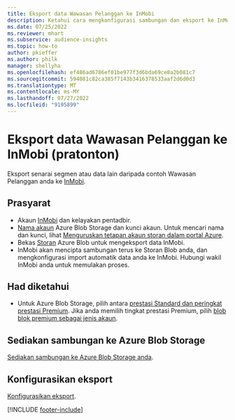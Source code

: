 ```yaml
---
title: Eksport data Wawasan Pelanggan ke InMobi
description: Ketahui cara mengkonfigurasi sambungan dan eksport ke InMobi.
ms.date: 07/25/2022
ms.reviewer: mhart
ms.subservice: audience-insights
ms.topic: how-to
author: pkieffer
ms.author: philk
manager: shellyha
ms.openlocfilehash: ef486ad6786ef01be977f3d6bda69ce8a2b081c7
ms.sourcegitcommit: 594081c82ca385f7143b3416378533aaf2d6d0d3
ms.translationtype: MT
ms.contentlocale: ms-MY
ms.lasthandoff: 07/27/2022
ms.locfileid: "9195899"
---
```

# <a name="export-customer-insights-data-to-inmobi-preview"></a>Eksport data Wawasan Pelanggan ke InMobi (pratonton)

Eksport senarai segmen atau data lain daripada contoh Wawasan Pelanggan anda ke [InMobi](https://www.inmobi.com/).

## <a name="prerequisites"></a>Prasyarat

- Akaun [InMobi](https://www.inmobi.com/) dan kelayakan pentadbir.
- [Nama akaun](/azure/storage/blobs/create-data-lake-storage-account) Azure Blob Storage dan kunci akaun. Untuk mencari nama dan kunci, lihat [Menguruskan tetapan akaun storan dalam portal Azure](/azure/storage/common/storage-account-manage).
- Bekas [Storan](/azure/storage/blobs/storage-quickstart-blobs-portal#create-a-container) Azure Blob untuk mengeksport data InMobi.
- InMobi akan mencipta sambungan terus ke Storan Blob anda, dan mengkonfigurasi import automatik data anda ke InMobi. Hubungi wakil InMobi anda untuk memulakan proses.

## <a name="known-limitations"></a>Had diketahui

- Untuk Azure Blob Storage, pilih antara [prestasi Standard dan peringkat prestasi Premium](/azure/storage/blobs/storage-blob-performance-tiers). Jika anda memilih tingkat prestasi Premium, pilih [blob blok premium sebagai jenis akaun](/azure/storage/common/storage-account-overview#types-of-storage-accounts).

## <a name="set-up-connection-to-azure-blob-storage"></a>Sediakan sambungan ke Azure Blob Storage

[Sediakan sambungan ke Azure Blob Storage anda](export-azure-blob-storage.md).

## <a name="configure-an-export"></a>Konfigurasikan eksport

[Konfigurasikan eksport](export-azure-blob-storage.md#configure-an-export).

[!INCLUDE [footer-include](includes/footer-banner.md)]
